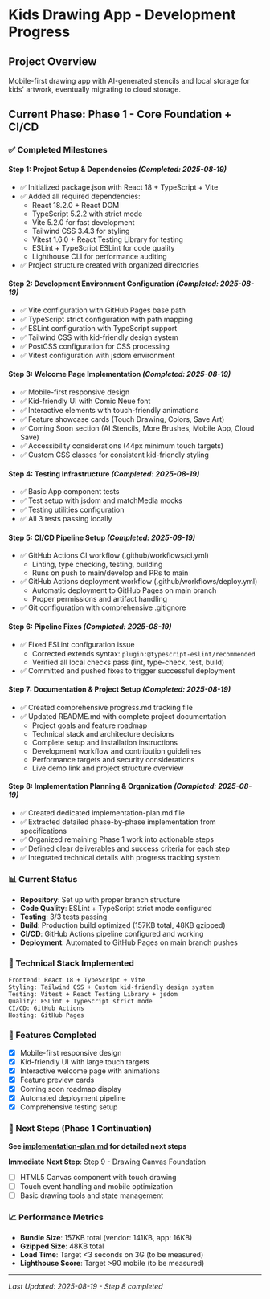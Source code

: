 # Kids Drawing App - Development Progress

## Project Overview
Mobile-first drawing app with AI-generated stencils and local storage for kids' artwork, eventually migrating to cloud storage.

## Current Phase: Phase 1 - Core Foundation + CI/CD

### ✅ Completed Milestones

#### **Step 1: Project Setup & Dependencies** *(Completed: 2025-08-19)*
- ✅ Initialized package.json with React 18 + TypeScript + Vite
- ✅ Added all required dependencies:
  - React 18.2.0 + React DOM
  - TypeScript 5.2.2 with strict mode
  - Vite 5.2.0 for fast development
  - Tailwind CSS 3.4.3 for styling
  - Vitest 1.6.0 + React Testing Library for testing
  - ESLint + TypeScript ESLint for code quality
  - Lighthouse CLI for performance auditing
- ✅ Project structure created with organized directories

#### **Step 2: Development Environment Configuration** *(Completed: 2025-08-19)*
- ✅ Vite configuration with GitHub Pages base path
- ✅ TypeScript strict configuration with path mapping
- ✅ ESLint configuration with TypeScript support
- ✅ Tailwind CSS with kid-friendly design system
- ✅ PostCSS configuration for CSS processing
- ✅ Vitest configuration with jsdom environment

#### **Step 3: Welcome Page Implementation** *(Completed: 2025-08-19)*
- ✅ Mobile-first responsive design
- ✅ Kid-friendly UI with Comic Neue font
- ✅ Interactive elements with touch-friendly animations
- ✅ Feature showcase cards (Touch Drawing, Colors, Save Art)
- ✅ Coming Soon section (AI Stencils, More Brushes, Mobile App, Cloud Save)
- ✅ Accessibility considerations (44px minimum touch targets)
- ✅ Custom CSS classes for consistent kid-friendly styling

#### **Step 4: Testing Infrastructure** *(Completed: 2025-08-19)*
- ✅ Basic App component tests
- ✅ Test setup with jsdom and matchMedia mocks
- ✅ Testing utilities configuration
- ✅ All 3 tests passing locally

#### **Step 5: CI/CD Pipeline Setup** *(Completed: 2025-08-19)*
- ✅ GitHub Actions CI workflow (.github/workflows/ci.yml)
  - Linting, type checking, testing, building
  - Runs on push to main/develop and PRs to main
- ✅ GitHub Actions deployment workflow (.github/workflows/deploy.yml)
  - Automatic deployment to GitHub Pages on main branch
  - Proper permissions and artifact handling
- ✅ Git configuration with comprehensive .gitignore

#### **Step 6: Pipeline Fixes** *(Completed: 2025-08-19)*
- ✅ Fixed ESLint configuration issue
  - Corrected extends syntax: `plugin:@typescript-eslint/recommended`
  - Verified all local checks pass (lint, type-check, test, build)
- ✅ Committed and pushed fixes to trigger successful deployment

#### **Step 7: Documentation & Project Setup** *(Completed: 2025-08-19)*
- ✅ Created comprehensive progress.md tracking file
- ✅ Updated README.md with complete project documentation
  - Project goals and feature roadmap
  - Technical stack and architecture decisions
  - Complete setup and installation instructions
  - Development workflow and contribution guidelines
  - Performance targets and security considerations
  - Live demo link and project structure overview

#### **Step 8: Implementation Planning & Organization** *(Completed: 2025-08-19)*
- ✅ Created dedicated implementation-plan.md file
- ✅ Extracted detailed phase-by-phase implementation from specifications
- ✅ Organized remaining Phase 1 work into actionable steps
- ✅ Defined clear deliverables and success criteria for each step
- ✅ Integrated technical details with progress tracking system

### 📊 Current Status
- **Repository**: Set up with proper branch structure
- **Code Quality**: ESLint + TypeScript strict mode configured
- **Testing**: 3/3 tests passing
- **Build**: Production build optimized (157KB total, 48KB gzipped)
- **CI/CD**: GitHub Actions pipeline configured and working
- **Deployment**: Automated to GitHub Pages on main branch pushes

### 🔧 Technical Stack Implemented
```
Frontend: React 18 + TypeScript + Vite
Styling: Tailwind CSS + Custom kid-friendly design system
Testing: Vitest + React Testing Library + jsdom
Quality: ESLint + TypeScript strict mode
CI/CD: GitHub Actions
Hosting: GitHub Pages
```

### 📱 Features Completed
- [x] Mobile-first responsive design
- [x] Kid-friendly UI with large touch targets
- [x] Interactive welcome page with animations
- [x] Feature preview cards
- [x] Coming soon roadmap display
- [x] Automated deployment pipeline
- [x] Comprehensive testing setup

### 🚀 Next Steps (Phase 1 Continuation)
**See [implementation-plan.md](implementation-plan.md) for detailed next steps**

**Immediate Next Step**: Step 9 - Drawing Canvas Foundation
- [ ] HTML5 Canvas component with touch drawing
- [ ] Touch event handling and mobile optimization
- [ ] Basic drawing tools and state management

### 📈 Performance Metrics
- **Bundle Size**: 157KB total (vendor: 141KB, app: 16KB)
- **Gzipped Size**: 48KB total
- **Load Time**: Target <3 seconds on 3G (to be measured)
- **Lighthouse Score**: Target >90 mobile (to be measured)

---
*Last Updated: 2025-08-19 - Step 8 completed*